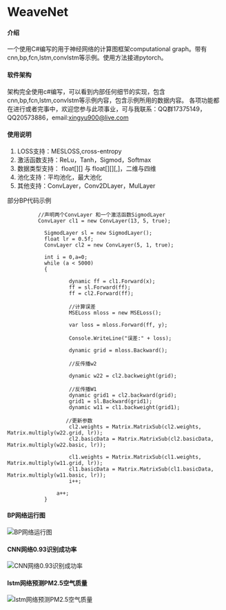 #  WeaveNet

#### 介绍
一个使用C#编写的用于神经网络的计算图框架computational graph。带有cnn,bp,fcn,lstm,convlstm等示例。使用方法接进pytorch。

#### 软件架构
 架构完全使用c#编写，可以看到内部任何细节的实现，包含cnn,bp,fcn,lstm,convlstm等示例内容，包含示例所用的数据内容。
各项功能都在进行或者完事中，欢迎您参与此项事业，可与我联系：QQ群17375149，QQ20573886，email:xingyu900@live.com



 
#### 使用说明

1.  LOSS支持：MESLOSS,cross-entropy
2.  激活函数支持：ReLu，Tanh，Sigmod，Softmax
3.  数据类型支持： float[][] 与 float[][][,]，二维与四维
4.  池化支持：平均池化，最大池化
5.  其他支持：ConvLayer，Conv2DLayer，MulLayer

 部分BP代码示例

```
          //声明两个ConvLayer 和一个激活函数SigmodLayer 
          ConvLayer cl1 = new ConvLayer(13, 5, true);
          
            SigmodLayer sl = new SigmodLayer();
            float lr = 0.5f;
            ConvLayer cl2 = new ConvLayer(5, 1, true);
            
            int i = 0,a=0;
            while (a < 5000)
            {
                 
                    dynamic ff = cl1.Forward(x);
                    ff = sl.Forward(ff);
                    ff = cl2.Forward(ff);
                   
                    //计算误差
                    MSELoss mloss = new MSELoss();
                   
                    var loss = mloss.Forward(ff, y);

                    Console.WriteLine("误差:" + loss);

                    dynamic grid = mloss.Backward();

                    //反传播w2
                   
                    dynamic w22 = cl2.backweight(grid);

                    //反传播W1
                    dynamic grid1 = cl2.backward(grid);
                    grid1 = sl.Backward(grid1);
                    dynamic w11 = cl1.backweight(grid1);
                       
                   //更新参数
                    cl2.weights = Matrix.MatrixSub(cl2.weights, Matrix.multiply(w22.grid, lr));
                    cl2.basicData = Matrix.MatrixSub(cl2.basicData, Matrix.multiply(w22.basic, lr));

                    cl1.weights = Matrix.MatrixSub(cl1.weights, Matrix.multiply(w11.grid, lr));
                    cl1.basicData = Matrix.MatrixSub(cl1.basicData, Matrix.multiply(w11.basic, lr));
                    i++;
              
                a++;
            }
```
#### BP网络运行图
 
![BP网络运行图](https://images.gitee.com/uploads/images/2020/0724/113730_f120c0c7_598831.png "bp.png")
#### CNN网络0.93识别成功率

![CNN网络0.93识别成功率](https://images.gitee.com/uploads/images/2020/0724/114501_6dc7507c_598831.png "cnn.png")
#### lstm网络预测PM2.5空气质量
![lstm网络预测PM2.5空气质量](https://images.gitee.com/uploads/images/2020/0724/114832_ae812af5_598831.png "lstm.png")